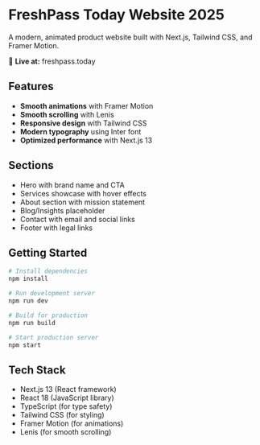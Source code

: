 # FreshPass Today Website 2025

A modern, animated product website built with Next.js, Tailwind CSS, and Framer Motion.

🚀 **Live at:** freshpass.today

## Features

- **Smooth animations** with Framer Motion
- **Smooth scrolling** with Lenis
- **Responsive design** with Tailwind CSS
- **Modern typography** using Inter font
- **Optimized performance** with Next.js 13

## Sections

- Hero with brand name and CTA
- Services showcase with hover effects
- About section with mission statement
- Blog/Insights placeholder
- Contact with email and social links
- Footer with legal links

## Getting Started

```bash
# Install dependencies
npm install

# Run development server
npm run dev

# Build for production
npm run build

# Start production server
npm start
```


## Tech Stack

 - Next.js 13 (React framework)
 - React 18 (JavaScript library)
 - TypeScript (for type safety)
 - Tailwind CSS (for styling)
 - Framer Motion (for animations)
 - Lenis (for smooth scrolling)